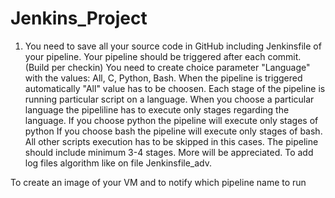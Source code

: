 # Jenkins_Project
1) You need to save all your source code in GitHub including Jenkinsfile of your pipeline.
Your pipeline should be triggered after each commit. (Build per checkin)
You need to create choice parameter "Language" with the values: All, C, Python, Bash.
When the pipeline is triggered automatically "All" value has to be choosen.
Each stage of the pipeline is running particular script on a language.
When you choose a particular language the pipeliline has to execute only stages regarding the language.
If you choose python the pipeline will execute only stages of python
If you choose bash the pipeline will execute only stages of bash.
All other scripts execution has to be skipped in this cases.
The pipeline should include minimum 3-4 stages. More will be appreciated.
To add log files algorithm like on file Jenkinsfile_adv.

To create an image of your VM and to notify which pipeline name to run 
